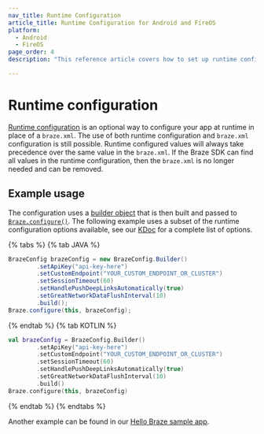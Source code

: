 ```yaml
---
nav_title: Runtime Configuration
article_title: Runtime Configuration for Android and FireOS
platform: 
  - Android
  - FireOS
page_order: 4
description: "This reference article covers how to set up runtime configuration for your Android or FireOS application."

---
```


# Runtime configuration

[Runtime configuration][1] is an optional way to configure your app at runtime in place of a `braze.xml`. The use of both runtime configuration and `braze.xml` configuration is still possible. Runtime configured values will always take precedence over the same value in the `braze.xml`. If the Braze SDK can find all values in the runtime configuration, then the `braze.xml` is no longer needed and can be removed. 

## Example usage

The configuration uses a [builder object][2] that is then built and passed to [`Braze.configure()`][1]. The following example uses a subset of the runtime configuration options available, see our [KDoc][1] for a complete list of options.

{% tabs %}
{% tab JAVA %}

```java
BrazeConfig brazeConfig = new BrazeConfig.Builder()
        .setApiKey("api-key-here")
        .setCustomEndpoint("YOUR_CUSTOM_ENDPOINT_OR_CLUSTER")
        .setSessionTimeout(60)
        .setHandlePushDeepLinksAutomatically(true)
        .setGreatNetworkDataFlushInterval(10)
        .build();
Braze.configure(this, brazeConfig);
```

{% endtab %}
{% tab KOTLIN %}

```kotlin
val brazeConfig = BrazeConfig.Builder()
        .setApiKey("api-key-here")
        .setCustomEndpoint("YOUR_CUSTOM_ENDPOINT_OR_CLUSTER")
        .setSessionTimeout(60)
        .setHandlePushDeepLinksAutomatically(true)
        .setGreatNetworkDataFlushInterval(10)
        .build()
Braze.configure(this, brazeConfig)
```

{% endtab %}
{% endtabs %}

Another example can be found in our [Hello Braze sample app][3].

[1]: https://appboy.github.io/appboy-android-sdk/kdoc/braze-android-sdk/com.braze/-braze/-companion/configure.html
[2]: https://appboy.github.io/appboy-android-sdk/kdoc/braze-android-sdk/com.braze.configuration/-braze-config/-builder/index.html
[3]: https://github.com/Appboy/appboy-android-sdk/blob/master/samples/hello-braze/src/main/java/com/braze/helloworld/CustomApplication.java
